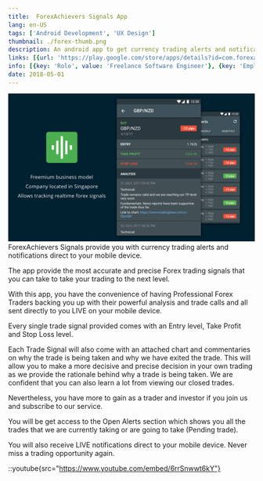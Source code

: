 ```yaml
---
title: 	ForexAchievers Signals App
lang: en-US
tags: ['Android Development', 'UX Design']
thumbnail: ./forex-thumb.png
description: An android app to get currency trading alerts and notifications
links: [{url: 'https://play.google.com/store/apps/details?id=com.forexachievers.signals', text: 'Get it on Google Play', icon: 'mdi:google-play'}]
info: [{key: 'Role', value: 'Freelance Software Engineer'}, {key: 'Employment', value: 'ForexAchievers, Singapore'}, {key: 'Skills involved', value: ['Android Development', 'Performance Analysis', 'Subscription Billing']}, {key: 'Tech used', value: ['Kotlin', 'Android SDK', 'Jetpack Libraries', 'Dagger', 'RxJava', 'Google In App Billing']}]
date: 2018-05-01
---
```

![An image](/forex.png)
<br/>
ForexAchievers Signals provide you with currency trading alerts and notifications direct to your mobile device.

The app provide the most accurate and precise Forex trading signals that you can take to take your trading to the next level.

With this app, you have the convenience of having Professional Forex Traders backing you up with their powerful analysis and trade calls and all sent directly to you LIVE on your mobile device.

Every single trade signal provided comes with an Entry level, Take Profit and Stop Loss level.

Each Trade Signal will also come with an attached chart and commentaries on why the trade is being taken and why we have exited the trade. This will allow you to make a more decisive and precise decision in your own trading as we provide the rationale behind why a trade is being taken. We are confident that you can also learn a lot from viewing our closed trades.

Nevertheless, you have more to gain as a trader and investor if you join us and subscribe to our service.

You will be get access to the Open Alerts section which shows you all the trades that we are currently taking or are going to take (Pending trade).

You will also receive LIVE notifications direct to your mobile device. Never miss a trading opportunity again.


::youtube{src="https://www.youtube.com/embed/6rrSnwwt6kY"}

